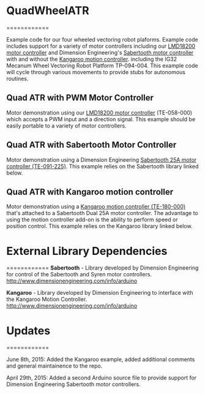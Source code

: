 # QuadWheelATR
============

Example code for our four wheeled vectoring robot plaforms. Example code includes support for a variety of motor controllers including our [LMD18200 motor controller](http://www.superdroidrobots.com/shop/item.aspx/pwm-motor-controller-3a-12-55v/583/ "SDR PWM Motor Controller") and Dimension Engineering's [Sabertooth motor controller](http://www.superdroidrobots.com/shop/item.aspx/sabertooth-dual-25a-motor-driver/822/ "Sabertooth Dual 25A Motor Controller") with and without the [Kangaroo motion controller](http://www.superdroidrobots.com/shop/item.aspx/kangaroo-x2-motion-controller/1514/ "Kangaroo Motion Controller"). including the IG32 Mecanum Wheel Vectoring Robot Platform TP-094-004. This example code will cycle through various movements to provide stubs for autonomous routines.

## Quad ATR with PWM Motor Controller
Motor demonstration using our [LMD18200 motor controller](http://www.superdroidrobots.com/shop/item.aspx/pwm-motor-controller-3a-12-55v/583/ "SDR PWM Motor Controller") (TE-058-000) which accepts a PWM input and a direction signal. This example should be easily portable to a variety of motor controllers.

## Quad ATR with Sabertooth Motor Controller
Motor demonstration using a Dimension Engineering [Sabertooth 25A motor controller (TE-091-225)](http://www.superdroidrobots.com/shop/item.aspx/sabertooth-dual-25a-motor-driver/822/ "Sabertooth Dual 25A"). This example relies on the Sabertooth library linked below. 

## Quad ATR with Kangaroo motion controller
Motor demonstration using a [Kangaroo motion controller (TE-180-000)](http://www.superdroidrobots.com/shop/item.aspx/kangaroo-x2-motion-controller/1514/ "Kangaroo Motion Controller") that's attached to a Sabertooth Dual 25A motor controller. The advantage to using the motion controller add-on is the ability to perform speed or position control. This example relies on the Kangaroo library linked below. 

# External Library Dependencies
============
__Sabertooth__ -   Library developed by Dimension Engineering for control of the Sabertooth and Syren motor controllers. 
http://www.dimensionengineering.com/info/arduino

__Kangaroo__ -   Library developed by Dimension Engineering to interface with the Kangaroo Motion Controller. 
http://www.dimensionengineering.com/info/arduino

# Updates
============

June 8th, 2015:
Added the Kangaroo example, added additional comments and general maintainence to the repo.

April 29th, 2015:
Added a second Arduino source file to provide support for Dimension Engineering Sabertooth motor controllers. 

